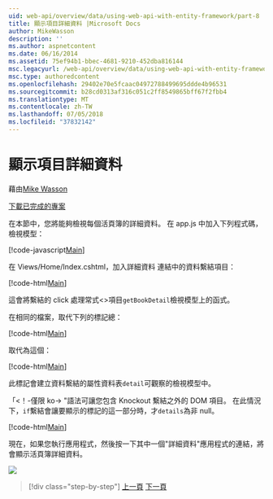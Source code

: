 ```yaml
---
uid: web-api/overview/data/using-web-api-with-entity-framework/part-8
title: 顯示項目詳細資料 |Microsoft Docs
author: MikeWasson
description: ''
ms.author: aspnetcontent
ms.date: 06/16/2014
ms.assetid: 75ef94b1-bbec-4681-9210-452dba816144
msc.legacyurl: /web-api/overview/data/using-web-api-with-entity-framework/part-8
msc.type: authoredcontent
ms.openlocfilehash: 29402e70e5fcaac04972788499695ddde4b96531
ms.sourcegitcommit: b28cd0313af316c051c2ff8549865bff67f2fbb4
ms.translationtype: MT
ms.contentlocale: zh-TW
ms.lasthandoff: 07/05/2018
ms.locfileid: "37832142"
---
```

<a name="display-item-details"></a>顯示項目詳細資料
====================
藉由[Mike Wasson](https://github.com/MikeWasson)

[下載已完成的專案](https://github.com/MikeWasson/BookService)

在本節中，您將能夠檢視每個活頁簿的詳細資料。 在 app.js 中加入下列程式碼，檢視模型：

[!code-javascript[Main](part-8/samples/sample1.js)]

在 Views/Home/Index.cshtml，加入詳細資料 連結中的資料繫結項目：

[!code-html[Main](part-8/samples/sample2.html?highlight=5)]

這會將繫結的 click 處理常式&lt;&gt;項目`getBookDetail`檢視模型上的函式。

在相同的檔案，取代下列的標記總：

[!code-html[Main](part-8/samples/sample3.html)]

取代為這個：

[!code-html[Main](part-8/samples/sample4.html)]

此標記會建立資料繫結的屬性資料表`detail`可觀察的檢視模型中。

「&lt;！-僅限 ko-&gt; &quot;語法可讓您包含 Knockout 繫結之外的 DOM 項目。 在此情況下，`if`繫結會讓要顯示的標記的這一部分時，才`details`為非 null。

[!code-html[Main](part-8/samples/sample5.html)]

現在，如果您執行應用程式，然後按一下其中一個&quot;詳細資料&quot;應用程式的連結，將會顯示活頁簿詳細資料。

[![](part-8/_static/image2.png)](part-8/_static/image1.png)

> [!div class="step-by-step"]
> [上一頁](part-7.md)
> [下一頁](part-9.md)
